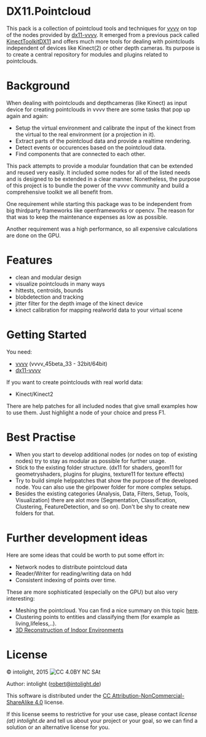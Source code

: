 DX11.Pointcloud
=================

This pack is a collection of pointcloud tools and techniques for [vvvv](http://vvvv.org/) on top of the nodes provided by [dx11-vvvv](https://github.com/mrvux/dx11-vvvv).
It emerged from a previous pack called [KinectToolkitDX11](https://github.com/letmp/KinectToolkitDX11) and offers much more tools for dealing with pointclouds independent of
devices like Kinect(2) or other depth cameras. Its purpose is to create a central repository for modules and plugins related to pointclouds.

Background
==========

When dealing with pointclouds and depthcameras (like Kinect) as input device for creating pointclouds in vvvv there are some tasks that pop up again and again:
* Setup the virtual environment and calibrate the input of the kinect from the virtual to the real environment (or a projection in it).
* Extract parts of the pointcloud data and provide a realtime rendering.
* Detect events or occurences based on the pointcloud data.
* Find components that are connected to each other.

This pack attempts to provide a modular foundation that can be extended and reused very easily. It included some nodes for all of the listed needs and is designed to be extended in a clear manner.
Nonetheless, the purpose of this project is to bundle the power of the vvvv community and build a comprehensive toolkit we all benefit from.

One requirement while starting this package was to be independent from big thirdparty frameworks like openframeworks or opencv. The reason for that was to keep the maintenance expenses as low as possible.

Another requirement was a high performance, so all expensive calculations are done on the GPU.

Features
==========

* clean and modular design
* visualize pointclouds in many ways
* hittests, centroids, bounds
* blobdetection and tracking
* jitter filter for the depth image of the kinect device
* kinect calibration for mapping realworld data to your virtual scene

Getting Started
===============

You need:
* [vvvv](http://vvvv.org/) (vvvv_45beta_33 - 32bit/64bit)
* [dx11-vvvv](http://vvvv.org/contribution/directx11-nodes-alpha)

If you want to create pointclouds with real world data:
* Kinect/Kinect2

There are help patches for all included nodes that give small examples how to use them. Just highlight a node of your choice and press F1.

Best Practise
============

* When you start to develop additional nodes (or nodes on top of existing nodes) try to stay as modular as possible for further usage.
* Stick to the existing folder structure. (dx11 for shaders, geom11 for geometryshaders, plugins for plugins, texture11 for texture effects)
* Try to build simple helppatches that show the purpose of the developed node. You can also use the girlpower folder for more complex setups.
* Besides the existing categories (Analysis, Data, Filters, Setup, Tools, Visualization) there are alot more (Segmentation, Classification, Clustering, FeatureDetection, and so on). Don't be shy to create new folders for that.


Further development ideas
=========================

Here are some ideas that could be worth to put some effort in:
* Network nodes to distribute pointcloud data 
* Reader/Writer for reading/writing data on hdd
* Consistent indexing of points over time.

These are more sophisticated (especially on the GPU) but also very interesting:
* Meshing the pointcloud. You can find a nice summary on this topic [here](http://meshlabstuff.blogspot.de/2009/09/meshing-point-clouds.html).
* Clustering points to entities and classifying them (for example as living,lifeless,..).
* [3D Reconstruction of Indoor Environments](http://www.cs.unc.edu/~doums/pdfs/slides-3D-Room-Reconstruction-with-One-Kinect.pdf)

License
=======

© intolight, 2015
![CC 4.0BY NC SAt](http://i.creativecommons.org/l/by-nc-sa/4.0/88x31.png)

Author: intolight (robert@intolight.de)

This software is distributed under the [CC Attribution-NonCommercial-ShareAlike 4.0](https://creativecommons.org/licenses/by-nc-sa/4.0/) license.

If this license seems to restrictive for your use case, please contact *license (at) intolight.de* and tell us about your project or your goal, so we can find a solution or an alternative license for you.

